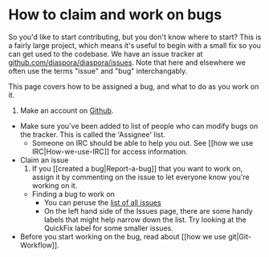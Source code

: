 # How to claim and work on bugs

So you'd like to start contributing, but you don't know where to start? This is a fairly large project,
which means it's useful to begin with a small fix so you can get used to the codebase. We have an issue tracker 
at <a href="https://github.com/diaspora/diaspora/issues" target="_blank">github.com/diaspora/diaspora/issues</a>. Note that here
and elsewhere we often use the terms "issue" and "bug" interchangably.

This page covers how to be assigned a bug, and what to do as you work on it.

1. Make an account on <a href="https://github.com" target="_blank">Github</a>.
* Make sure you've been added to list of people who can modify bugs on the tracker. This is called the 'Assignee' list.
    * Someone on IRC should be able to help you out. See [[how we use IRC|How-we-use-IRC]] for access information.
* Claim an issue
    1. If you [[created a bug|Report-a-bug]] that you want to work on, assign it by commenting on the issue to let everyone know you're working on it.
    * Finding a bug to work on
        * You can peruse the <a href="https://github.com/diaspora/diaspora/issues" target="_blank">list of all issues</a>
        * On the left hand side of the Issues page, there are some handy labels that might help narrow down the list.  Try looking at the QuickFix label for some smaller issues.
* Before you start working on the bug, read about [[how we use git|Git-Workflow]].
